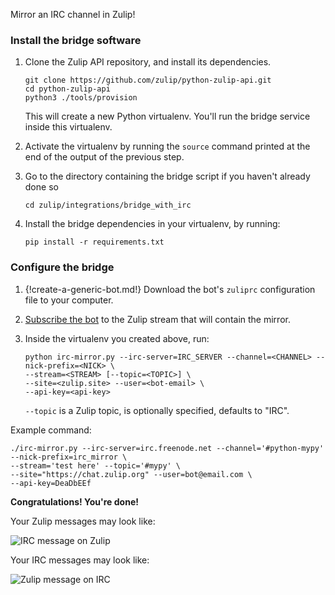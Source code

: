 Mirror an IRC channel in Zulip!

### Install the bridge software

1. Clone the Zulip API repository, and install its dependencies.

    ```
    git clone https://github.com/zulip/python-zulip-api.git
    cd python-zulip-api
    python3 ./tools/provision
    ```

    This will create a new Python virtualenv. You'll run the bridge service
    inside this virtualenv.

1. Activate the virtualenv by running the `source` command printed
   at the end of the output of the previous step.

1. Go to the directory containing the bridge script if you haven't already done so

    ```
    cd zulip/integrations/bridge_with_irc
    ```

1. Install the bridge dependencies in your virtualenv, by running:

     ```
     pip install -r requirements.txt
     ```

### Configure the bridge

1. {!create-a-generic-bot.md!}
   Download the bot's `zuliprc` configuration file to your computer.

1. [Subscribe the bot](/help/subscribe-users-to-a-channel) to the Zulip
   stream that will contain the mirror.

1. Inside the virtualenv you created above, run:

    ```
    python irc-mirror.py --irc-server=IRC_SERVER --channel=<CHANNEL> --nick-prefix=<NICK> \
    --stream=<STREAM> [--topic=<TOPIC>] \
    --site=<zulip.site> --user=<bot-email> \
    --api-key=<api-key>
    ```

    `--topic` is a Zulip topic, is optionally specified, defaults to "IRC".

Example command:

```
./irc-mirror.py --irc-server=irc.freenode.net --channel='#python-mypy' --nick-prefix=irc_mirror \
--stream='test here' --topic='#mypy' \
--site="https://chat.zulip.org" --user=bot@email.com \
--api-key=DeaDbEEf
```

**Congratulations! You're done!**

Your Zulip messages may look like:

![IRC message on Zulip](/static/images/integrations/irc/001.png)

Your IRC messages may look like:

![Zulip message on IRC](/static/images/integrations/irc/002.png)
